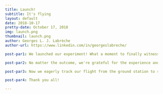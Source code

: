 ```yaml
---
title: Launch!
subtitle: It's flying
layout: default
date: 2018-10-17
pretty-date: October 17, 2018
img: launch.png
thumbnail: launch.png
author: Georges L. J. Labrèche
author-url: https://www.linkedin.com/in/georgeslabreche/

post-par1: We launched our experiment! What a moment to finally witness after so much hard work and perseverance during the past year.

post-par2: No matter the outcome, we're grateful for the experience and would like to thank everyone who supported us - the organizers, our partners, the sponsors, our school, professors, families, friends, the blogpost readers, and everyone who took interest in our project and encouraged us with their positive energy and enthusiasm.

post-par3: Now we eagerly track our flight from the ground station to see if our experiment runs as planned.

post-par4: Thank you all!

---
```

